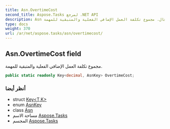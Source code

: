 ```yaml
---
title: Asn.OvertimeCost
second_title: Aspose.Tasks لمرجع .NET API
description: Asn مجال. مجموع تكلفة العمل الإضافي الفعلية والمتبقية للمهمة.
type: docs
weight: 370
url: /ar/net/aspose.tasks/asn/overtimecost/
---
```

## Asn.OvertimeCost field

مجموع تكلفة العمل الإضافي الفعلية والمتبقية للمهمة.

```csharp
public static readonly Key<decimal, AsnKey> OvertimeCost;
```

### أنظر أيضا

* struct [Key&lt;T,K&gt;](../../key-2/)
* enum [AsnKey](../../asnkey/)
* class [Asn](../)
* مساحة الاسم [Aspose.Tasks](../../asn/)
* المجسم [Aspose.Tasks](../../../)


